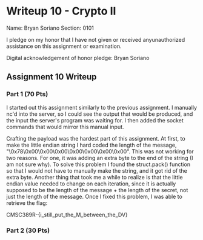 Writeup 10 - Crypto II
=====

Name: Bryan Soriano
Section: 0101

I pledge on my honor that I have not given or received anyunauthorized assistance on this assignment or examination.

Digital acknowledgement of honor pledge: Bryan Soriano

## Assignment 10 Writeup

### Part 1 (70 Pts)

I started out this assignment similarly to the previous assignment. I manually nc'd into the server, so I could see the output that would be produced, and the input the server's program was waiting for. I then added the socket commands that would mirror this manual input.

Crafting the payload was the hardest part of this assignment. At first, to make the little endian string I hard coded the length of the message, "\0x78\0x00\0x00\0x00\0x00\0x00\0x00\0x00". This was not working for two reasons. For one, it was adding an extra byte to the end of the string (I am not sure why). To solve this problem I found the struct.pack() function so that I would not have to manually make the string, and it got rid of the extra byte. Another thing that took me a while to realize is that the little endian value needed to change on each iteration, since it is actually supposed to be the length of the message + the length of the secret, not just the length of the message. Once I fixed this problem, I was able to retrieve the flag:

CMSC389R-{i_still_put_the_M_between_the_DV}

### Part 2 (30 Pts)


